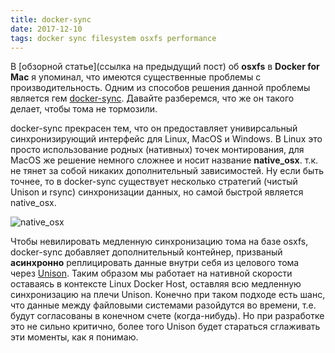 ```yaml
---
title: docker-sync
date: 2017-12-10
tags: docker sync filesystem osxfs performance
---
```


В [обзорной статье](ссылка на предыдущий пост) об **osxfs** в **Docker for Mac** я упоминал, что имеются существенные проблемы с производительность. Одним из способов решения данной проблемы является гем [docker-sync](https://github.com/EugenMayer/docker-sync). Давайте разберемся, что же он такого делает, чтобы тома не тормозили.

docker-sync прекрасен тем, что он предоставляет унивирсальный синхронизирующий интерфейс для Linux, MacOS и Windows. В Linux это просто использование родных (нативных) точек монтирования, для MacOS же решение немного сложнее и носит название **native_osx**. т.к. не тянет за собой никаких дополнительный зависимостей. Ну если быть точнее, то в docker-sync существует несколько стратегий (чистый Unison и rsync) синхронизации данных, но самой быстрой является native_osx.

![native_osx](https://raw.githubusercontent.com/EugenMayer/docker-sync/master/doc/native_osx.png)

Чтобы невилировать медленную синхронизацию тома на базе osxfs, docker-sync добавляет дополнительный контейнер, призваный **асинхронно** реплицировать данные внутри себя из целового тома через [Unison](http://www.cis.upenn.edu/~bcpierce/unison/). Таким образом мы работает на нативной скорости оставаясь в контексте Linux Docker Host, оставляя всю медленную синхронизацию на плечи Unison. Конечно при таком подходе есть шанс, что данные между файловыми системами разойдутся во времени, т.е. будут согласованы в конечном счете (когда-нибудь). Но при разработке это не сильно критично, более того Unison будет стараться сглаживать эти моменты, как я понимаю. 
